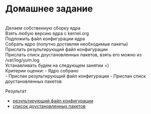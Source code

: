 <h1>Домашнее задание</h1><br>
Делаем собственную сборку ядра<br>
Взять любую версию ядра с kernel.org<br>
Подложить файл конфигурации ядра<br>
Собрать ядро (попутно доставляя необходимые пакеты)<br>
Прислать результирующий файл конфигурации<br>
Прислать списк доустановленных пакетов, взять его можно из /var/log/yum.log<br>
Устанавливать будем на следующем занятии =)<br>
Критерии оценки: 
- Ядро собрано<br>
- Прислан результирующий файл конфигурации
- Прислан списк доустановленных пакетов 

Результат <br>
- [результирующий файл конфигурации](.config)<br>
- [список доустановленных пакетов](yum.log)
